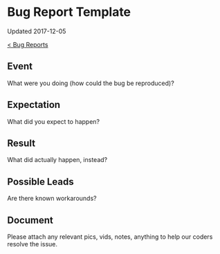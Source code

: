 # Bug Report Template

Updated 2017-12-05

[< Bug Reports][0]

## Event

What were you doing (how could the bug be reproduced)?

## Expectation

What did you expect to happen?

## Result

What did actually happen, instead?

## Possible Leads

Are there known workarounds?

## Document

Please attach any relevant pics, vids, notes, anything to help our coders resolve the issue.

[0]: ../README.md

